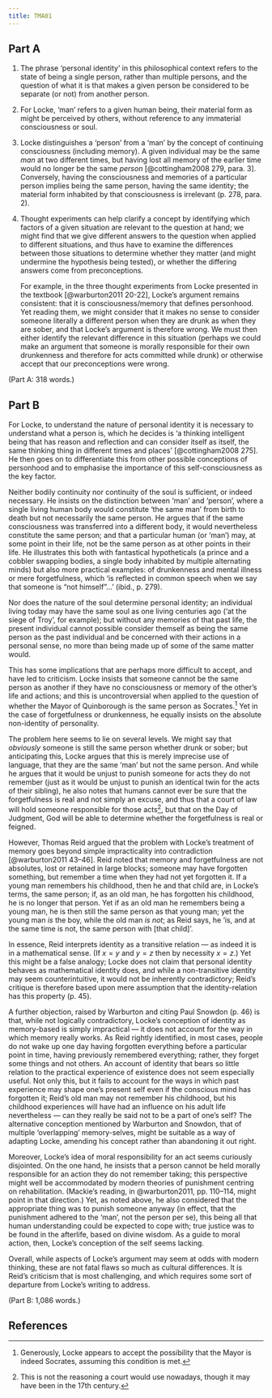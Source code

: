 ```yaml
---
title: TMA01
---
```


## Part A

1.  The phrase ‘personal identity’ in this philosophical context refers to the state of being a single person, rather than multiple persons, and the question of what it is that makes a given person be considered to be separate (or not) from another person.

2.  For Locke, ‘man’ refers to a given human being, their material form as might be perceived by others, without reference to any immaterial consciousness or soul.

3.  Locke distinguishes a ‘person’ from a ‘man’ by the concept of continuing consciousness (including memory). A given individual may be the same _man_ at two different times, but having lost all memory of the earlier time would no longer be the same _person_ [@cottingham2008 279, para. 3]. Conversely, having the consciousness and memories of a particular person implies being the same person, having the same identity; the material form inhabited by that consciousness is irrelevant  (p. 278, para. 2). 

4.  Thought experiments can help clarify a concept by identifying which factors of a given situation are relevant to the question at hand; we might find that we give different answers to the question when applied to different situations, and thus have to examine the differences between those situations to determine whether they matter (and might undermine the hypothesis being tested), or whether the differing answers come from preconceptions.

    For example, in the three thought experiments from Locke presented in the textbook [@warburton2011 20-22], Locke’s argument remains consistent: that it is consciousness/memory that defines personhood. Yet reading them, we might consider that it makes no sense to consider someone literally a different person when they are drunk as when they are sober, and that Locke’s argument is therefore wrong. We must then either identify the relevant difference in this situation (perhaps we could make an argument that someone is morally responsible for their own drunkenness and therefore for acts committed while drunk) or otherwise accept that our preconceptions were wrong.
    
(Part A: 318 words.)

## Part B

For Locke, to understand the nature of personal identity it is necessary to understand what a person is, which he decides is ‘a thinking intelligent being that has reason and reflection and can consider itself as itself, the same thinking thing in different times and places’ [@cottingham2008 275]. He then goes on to differentiate this from other possible conceptions of personhood and to emphasise the importance of this self-consciousness as the key factor.

Neither bodily continuity nor continuity of the soul is sufficient, or indeed necessary. He insists on the distinction between ‘man’ and ‘person’, where a single living human body would constitute ‘the same man’ from birth to death but not necessarily the same person. He argues that if the same consciousness was transferred into a different body, it would nevertheless constitute the same person; and that a particular human (or ‘man’) may, at some point in their life, not be the same person as at other points in their life. He illustrates this both with fantastical hypotheticals (a prince and a cobbler swapping bodies, a single body inhabited by multiple alternating minds) but also more practical examples: of drunkenness and mental illness or mere forgetfulness, which ‘is reflected in common speech when we say that someone is “not himself”…’ (ibid., p. 279).

Nor does the nature of the soul determine personal identity; an individual living today may have the same soul as one living centuries ago (‘at the siege of Troy’, for example); but without any memories of that past life, the present individual cannot possible consider themself as being the same person as the past individual and be concerned with their actions in a personal sense, no more than being made up of some of the same matter would.

This has some implications that are perhaps more difficult to accept, and have led to criticism. Locke insists that someone cannot be the same person as another if they have no consciousness or memory of the other’s life and actions; and this is uncontroversial when applied to the question of whether the Mayor of Quinborough is the same person as Socrates.[^1] Yet in the case of forgetfulness or drunkenness, he equally insists on the absolute non-identity of personality.

The problem here seems to lie on several levels. We might say that _obviously_ someone is still the same person whether drunk or sober; but anticipating this, Locke argues that this is merely imprecise use of language, that they are the same ‘man’ but not the same person. And while he argues that it would be unjust to punish someone for acts they do not remember (just as it would be unjust to punish an identical twin for the acts of their sibling), he also notes that humans cannot ever be sure that the forgetfulness is real and not simply an excuse, and thus that a court of law will hold someone responsible for those acts[^2], but that on the Day of Judgment, God will be able to determine whether the forgetfulness is real or feigned.

However, Thomas Reid argued that the problem with Locke’s treatment of memory goes beyond simple impracticality into contradiction [@warburton2011 43–46]. Reid noted that memory and forgetfulness are not absolutes, lost or retained in large blocks; someone may have forgotten something, but remember a time when they had not yet forgotten it. If a young man remembers his childhood, then he and that child are, in Locke’s terms, the same person; if, as an old man, he has forgotten his childhood, he is no longer that person. Yet if as an old man he remembers being a young man, he is then still the same person as that young man; yet the young man _is_ the boy, while the old man _is not_; as Reid says, he ‘is, and at the same time is not, the same person with [that child]’.

In essence, Reid interprets identity as a transitive relation — as indeed it is in a mathematical sense. (If $x = y$ and $y = z$ then by necessity $x = z$.) Yet this might be a false analogy; Locke does not claim that personal identity behaves as mathematical identity does, and while a non-transitive identity may seem counterintuitive, it would not be inherently contradictory; Reid’s critique is therefore based upon mere assumption that the identity-relation has this property (p. 45).

A further objection, raised by Warburton and citing Paul Snowdon (p. 46) is that, while not logically contradictory, Locke’s conception of identity as memory-based is simply impractical — it does not account for the way in which memory really works. As Reid rightly identified, in most cases, people do not wake up one day having forgotten everything before a particular point in time, having previously remembered everything; rather, they forget some things and not others. An account of identity that bears so little relation to the practical experience of existence does not seem especially useful. Not only this, but it fails to account for the ways in which past experience may shape one’s present self even if the conscious mind has forgotten it; Reid’s old man may not remember his childhood, but his childhood experiences will have had an influence on his adult life nevertheless — can they really be said not to be a part of one’s self? The alternative conception mentioned by Warburton and Snowdon, that of multiple ‘overlapping’ memory-selves, might be suitable as a way of adapting Locke, amending his concept rather than abandoning it out right.

Moreover, Locke’s idea of moral responsibility for an act seems curiously disjointed. On the one hand, he insists that a person cannot be held morally responsible for an action they do not remember taking; this perspective might well be accommodated by modern theories of punishment centring on rehabilitation. (Mackie’s reading, in @warburton2011, pp. 110–114, might point in that direction.) Yet, as noted above, he also considered that the appropriate thing was to punish someone anyway (in effect, that the punishment adhered to the ‘man’, not the person per se), this being all that human understanding could be expected to cope with; true justice was to be found in the afterlife, based on divine wisdom. As a guide to moral action, then, Locke’s conception of  the self seems lacking.

Overall, while aspects of Locke’s argument may seem at odds with modern thinking, these are not fatal flaws so much as cultural differences. It is Reid’s criticism that is most challenging, and which requires some sort of departure from Locke’s writing to address.

(Part B: 1,086 words.)

[^1]: Generously, Locke appears to accept the possibility that the Mayor is indeed Socrates, assuming this condition is met.
[^2]: This is not the reasoning a court would use nowadays, though it may have been in the 17th century.

## References